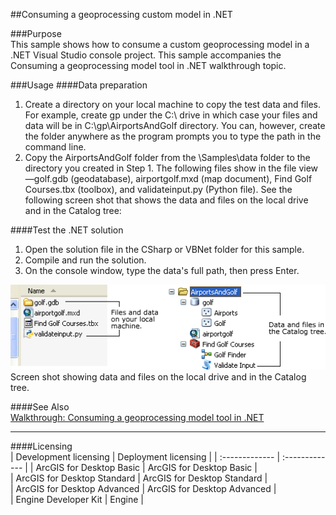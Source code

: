 ##Consuming a geoprocessing custom model in .NET

###Purpose  
This sample shows how to consume a custom geoprocessing model in a .NET Visual Studio console project. This sample accompanies the Consuming a geoprocessing model tool in .NET walkthrough topic.   


###Usage
####Data preparation  
1. Create a directory on your local machine to copy the test data and files. For example, create gp under the C:\ drive in which case your files and data will be in C:\gp\AirportsAndGolf directory. You can, however, create the folder anywhere as the program prompts you to type the path in the command line.  
1. Copy the AirportsAndGolf folder from the <ArcGIS Developer Kit installation location>\Samples\data folder to the directory you created in Step 1. The following files show in the file view—golf.gdb (geodatabase), airportgolf.mxd (map document), Find Golf Courses.tbx (toolbox), and validateinput.py (Python file). See the following screen shot that shows the data and files on the local drive and in the Catalog tree:   

####Test the .NET solution  
1. Open the solution file in the CSharp or VBNet folder for this sample.   
1. Compile and run the solution.   
1. On the console window, type the data's full path, then press Enter.   



![Screen shot showing data and files on the local drive and in the Catalog tree.](images/pic1.png)  
Screen shot showing data and files on the local drive and in the Catalog tree.  




####See Also  
[Walkthrough: Consuming a geoprocessing model tool in .NET](http://desktop.arcgis.com/search/?q=Walkthrough%3A%20Consuming%20a%20geoprocessing%20model%20tool%20in%20.NET&p=0&language=en&product=arcobjects-sdk-dotnet&version=&n=15&collection=help)  


---------------------------------

####Licensing  
| Development licensing | Deployment licensing | 
| :------------- | :------------- | 
| ArcGIS for Desktop Basic | ArcGIS for Desktop Basic |  
| ArcGIS for Desktop Standard | ArcGIS for Desktop Standard |  
| ArcGIS for Desktop Advanced | ArcGIS for Desktop Advanced |  
| Engine Developer Kit | Engine |  


